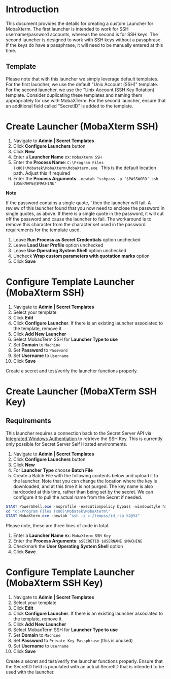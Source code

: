 # Introduction

This document provides the details for creating a custom Launcher for MobaXterm. The first launcher is intended to work for SSH username/password accounts, whereas the second is for SSH keys. The second launcher is designed to work with SSH keys without a passphrase. If the keys do have a passphrase, it will need to be manually entered at this time.

## Template

Please note that with this launcher we simply leverage default templates. For the first launcher, we use the default "Unix Account (SSH)" template. For the second launcher, we use the "Unix Account (SSH Key Rotation) template. Consider duplicating these templates and naming them appropriately for use with MobaXTerm. For the second launcher, ensure that an additional field called "SecretID" is added to the template.

# Create Launcher (MobaXterm SSH)

1. Navigate to **Admin | Secret Templates**
1. Click **Configure Launchers** button
1. Click **New**
1. Enter a **Launcher Name** ex: `MobaXterm SSH`
1. Enter the **Process Name**: `C:\Program Files (x86)\Mobatek\MobaXterm\MobaXterm.exe ` This is the default location path. Adjust this if required
1. Enter the **Process Arguments**: `-newtab "sshpass -p ‘$PASSWORD’ ssh $USERNAME@$MACHINE"`

**Note** 

If the password contains a single quote, ‘ then the launcher will fail. A review of this launcher found that you now need to enclose the password in single quotes, as above. If there is a single quote in the password, it will cut off the password and cause the launcher to fail. The workaround is to remove this character from the character set used in the password requirements for the template used. 

1. Leave **Run Process as Secret Credentials** option unchecked
1. Leave **Load User Profile** option unchecked
1. Leave **Use Operating System Shell** option unchecked
1. Uncheck **Wrap custom parameters with quotation marks** option
1. Click **Save**

# Configure Template Launcher (MobaXterm SSH)

1. Navigate to **Admin | Secret Templates**
1. Select your template
1. Click **Edit**
1. Click **Configure Launcher**. If there is an existing launcher associated to the template, remove it
1. Click **Add New Launcher**
1. Select MobaxTerm SSH for **Launcher Type to use**
1. Set **Domain** to `Machine`
1. Set **Password** to `Password`
1. Set **Username** to `Username`
1. Click **Save**

Create a secret and test/verify the launcher functions properly.

# Create Launcher (MobaXTerm SSH Key)
## Requirements  
This launcher requires a connection back to the Secret Server API via [Integrated Windows Authentiation ](https://docs.delinea.com/online-help/secret-server/authentication/iwa-webservices/configuring-iwa/index.htm) to retrieve the SSH Key. This is currently only possible for Secret Server Self Hosted environments.

1. Navigate to **Admin | Secret Templates**
1. Click **Configure Launchers** button
1. Click **New**
1. For **Launcher Type** choose **Batch File**
1. Create a Batch File with the following contents below and upload it to the launcher. Note that you can change the location where the key is downloaded, and at this time it is not purged. The key name is also hardcoded at this time, rather than being set by the secret. We can configure it to pull the actual name from the Secret if needed.

```powershell
START PowerShell.exe -noprofile -executionpolicy bypass -windowstyle hidden -command "new-item -path c:\ -name "Key" -itemtype "directory";$SSURL='https://yourthycoticinstanceurl/secretserver/winauthwebservices/api/v1/secrets/';$URI=$SSURL+'%1';$API=$URI+'/fields/private-key';Invoke-RestMethod -Uri $API -UseDefaultCredentials -Method Get -ContentType "Application/json" -OutFile "c:\key\id_rsa" -force"
cd "c:\Program Files (x86)\Mobatek\MobaXterm\"
START MobaXterm.exe -newtab "ssh -i c:/tempss/id_rsa %2@%3"
```

Please note, these are three lines of code in total.

1. Enter a **Launcher Name** ex: `MobaXterm SSH Key`
1. Enter the **Process Arguments**: `$SECRETID $USERNAME $MACHINE`
1. Checkmark the **User Operating System Shell** option
1. Click **Save**

# Configure Template Launcher (MobaXterm SSH Key)

1. Navigate to **Admin | Secret Templates**
1. Select your template
1. Click **Edit**
1. Click **Configure Launcher**. If there is an existing launcher associated to the template, remove it
1. Click **Add New Launcher**
1. Select MobaxTerm SSH for **Launcher Type to use**
1. Set **Domain** to `Machine`
1. Set **Password** to `Private Key Passphrase` (this is unused)
1. Set **Username** to `Username`
1. Click **Save**

Create a secret and test/verify the launcher functions properly. Ensure that the SecretID field is populated with an actual SecretID that is intended to be used with the launcher.
